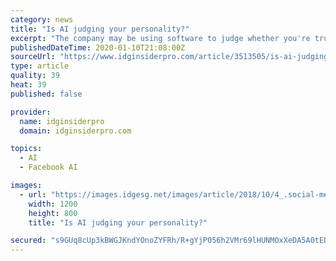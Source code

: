 ```yaml
---
category: news
title: "Is AI judging your personality?"
excerpt: "The company may be using software to judge whether you're trustworthy enough to rent a house based on what you post on Facebook, Twitter and Instagram ... Trooly created an AI-based tool designed to \"predict trustworthy relationships and interactions ..."
publishedDateTime: 2020-01-10T21:08:00Z
sourceUrl: "https://www.idginsiderpro.com/article/3513505/is-ai-judging-your-personality.html"
type: article
quality: 39
heat: 39
published: false

provider:
  name: idginsiderpro
  domain: idginsiderpro.com

topics:
  - AI
  - Facebook AI

images:
  - url: "https://images.idgesg.net/images/article/2018/10/4_.social-media-100777586-large.3x2.jpg"
    width: 1200
    height: 800
    title: "Is AI judging your personality?"

secured: "s9GUq8cUp3kBWGJKndYOnoZYFRh/R+gYjP056h2VMr69lHUNMOxXeDA5A0tEDFqbv1LqcuCZcuANbwi8o6Z73eHc1rWm3z6qsq2OhBjz5biqxeT0geZjjkl/PiBxMmuiAs2V8BkspbQGnUqI3b9ZRq8ZKaVDSR9XiaZLX0GaTLLE3mPR/B/XZ8tk5DBEzV1jvbBYuYlC6KfUstOgaMvnSKXvkp5m8MPbkHJgXarquk55k16gpT0GpR9KkHkDOS735Nd4pW/k5o9F/ohORJwsmnQ9972sEjLY4hA7+ODDMaLkWovKgwx9SU2lKhSxdhJq4E7V1w66yU6/K+n2ZcaDX5SFMWHg95/Zl9ZXWUsxhz2EZ8d21S4UcwZ8st5pBQ/V8scTqUIDg7Y5YaNWNn29DkEgo/clL70vC8DmbK4PGfF3xa2yRUHAetOvuR8mz3hv0pF/KYK3zsphpEcdF54FFw==;O8/eZkJ880QBn6QNC0bFRg=="
---
```


